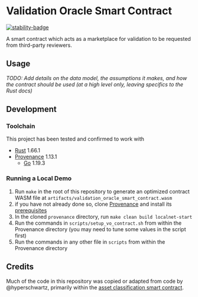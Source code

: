 # Validation Oracle Smart Contract

[![stability-badge][stability-alpha]][stability-info]

A smart contract which acts as a marketplace for validation to be requested from third-party reviewers.

[stability-alpha]: https://img.shields.io/badge/stability-alpha-f4d03f.svg?style=for-the-badge
[stability-info]: https://github.com/mkenney/software-guides/blob/master/STABILITY-BADGES.md#alpha

## Usage

_TODO: Add details on the data model, the assumptions it makes, and how the contract should be used (at a high level only, leaving specifics to the Rust docs)_

## Development

### Toolchain

This project has been tested and confirmed to work with

- [Rust](https://www.rust-lang.org/tools/install) 1.66.1
- [Provenance](https://github.com/provenance-io/provenance/blob/main/docs/Building.md) 1.13.1
  - [Go](https://go.dev/dl/) 1.19.3

### Running a Local Demo

1. Run `make` in the root of this repository to generate an optimized contract WASM file at `artifacts/validation_oracle_smart_contract.wasm`
2. if you have not already done so, clone [Provenance](https://github.com/provenance-io/provenance/) and install its [prerequisites](https://github.com/provenance-io/provenance/blob/main/docs/Building.md)
3. In the cloned `provenance` directory, run `make clean build localnet-start`
4. Run the commands in `scripts/setup_vo_contract.sh` from within the Provenance directory (you may need to tune some values in the script first)
5. Run the commands in any other file in `scripts` from within the Provenance directory

## Credits

Much of the code in this repository was copied or adapted from code by @hyperschwartz, primarily within the [asset classification smart contract](https://github.com/FigureTechnologies/asset-classification-smart-contract).

